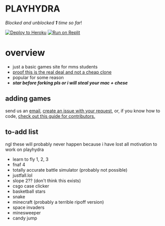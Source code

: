 # PLAYHYDRA
*Blocked and unblocked **1** time so far*!

[![Deploy to Heroku](https://raw.githubusercontent.com/BinBashBanana/deploy-buttons/master/buttons/official/heroku.svg)](https://heroku.com/deploy/?template=https://github.com/liamhtml/playhydra) [![Run on Replit](https://raw.githubusercontent.com/BinBashBanana/deploy-buttons/master/buttons/official/replit.svg)](https://replit.com/github/liamhtml/playhydra)

# overview
- just a basic games site for mms students
- [proof this is the real deal and not a cheap clone](https://lps7x.csb.app/assets/css/proof.txt)
- popular for some reason
- ***star before forking pls or i will steal your mac + chese***
## adding games
send us an [email](mailto:playhydrarequests@gmail.com), [create an issue with your request](https://github.com/liamhtml/PLAYHYDRA/issues/new?assignees=&labels=game+request&template=feature_request.md&title=), or, if you know how to code, [check out this guide for contributors.](https://github.com/liamhtml/PLAYHYDRA/blob/main/.github/CONTRIBUTING.md)
## to-add list
ngl these will probably never happen because i have lost all motivation to work on playhydra
- learn to fly 1, 2, 3
- fnaf 4
- totally accurate battle simulator (probably not possible)
- justfall.lol
- slope 2?? (don't think this exists)
- csgo case clicker
- basketball stars
- snake
- minecraft (probably a terrible ripoff version)
- space invaders
- minesweeper
- candy jump

